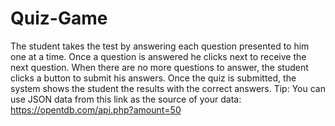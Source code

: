 # Quiz-Game
The student takes the test by answering each question presented to him one at a time. Once a
question is answered he clicks next to receive the next question. When there are no more
questions to answer, the student clicks a button to submit his answers.
Once the quiz is submitted, the system shows the student the results with the correct answers.
Tip: You can use JSON data from this link as the source of your data:
https://opentdb.com/api.php?amount=50
